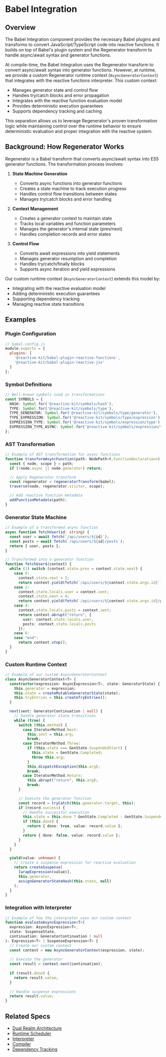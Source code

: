 # Babel Integration

## Overview
The Babel Integration component provides the necessary Babel plugins and transforms to convert JavaScript/TypeScript code into reactive functions. It builds on top of Babel's plugin system and the Regenerator transform to handle async/await syntax and generator functions.

At compile-time, the Babel Integration uses the Regenerator transform to convert async/await syntax into generator functions. However, at runtime, we provide a custom Regenerator runtime context (`AsyncGeneratorContext`) that integrates with the reactive functions interpreter. This custom context:

- Manages generator state and control flow
- Handles try/catch blocks and error propagation
- Integrates with the reactive function evaluation model
- Provides deterministic execution guarantees
- Supports dependency tracking and caching

This separation allows us to leverage Regenerator's proven transformation logic while maintaining control over the runtime behavior to ensure deterministic evaluation and proper integration with the reactive system.

## Background: How Regenerator Works

Regenerator is a Babel transform that converts async/await syntax into ES5 generator functions. The transformation process involves:

1. **State Machine Generation**
   - Converts async functions into generator functions
   - Creates a state machine to track execution progress
   - Handles control flow transitions between states
   - Manages try/catch blocks and error handling

2. **Context Management**
   - Creates a generator context to maintain state
   - Tracks local variables and function parameters
   - Manages the generator's internal state (prev/next)
   - Handles completion records and error states

3. **Control Flow**
   - Converts await expressions into yield statements
   - Manages generator resumption and completion
   - Handles try/catch/finally blocks
   - Supports async iteration and yield expressions

Our custom runtime context (`AsyncGeneratorContext`) extends this model by:
- Integrating with the reactive evaluation model
- Adding deterministic execution guarantees
- Supporting dependency tracking
- Managing reactive state transitions

## Examples

### Plugin Configuration
```javascript
// babel.config.js
module.exports = {
  plugins: [
    '@reactive-kit/babel-plugin-reactive-functions',
    '@reactive-kit/babel-plugin-reactive-jsx'
  ]
};
```

### Symbol Definitions
```typescript
// Well-known symbols used in transformations
const SYMBOLS = {
  HASH: Symbol.for('@reactive-kit/symbols/hash'),
  TYPE: Symbol.for('@reactive-kit/symbols/type'),
  TYPE_GENERATOR: Symbol.for('@reactive-kit/symbols/type/generator'),
  TYPE_EXPRESSION: Symbol.for('@reactive-kit/symbols/type/expression'),
  EXPRESSION_TYPE: Symbol.for('@reactive-kit/symbols/expression/type'),
  EXPRESSION_TYPE_ASYNC: Symbol.for('@reactive-kit/symbols/expression/type/async')
};
```

### AST Transformation
```typescript
// Example of AST transformation for async functions
function transformAsyncFunction(path: NodePath<t.FunctionDeclaration>) {
  const { node, scope } = path;
  if (!node.async || node.generator) return;

  // Apply Regenerator transform
  const regenerator = regeneratorTransform(babel);
  traverse(node, regenerator.visitor, scope);

  // Add reactive function metadata
  addFunctionMetadata(path);
}
```

### Generator State Machine
```typescript
// Example of a transformed async function
async function fetchUser(id: string) {
  const user = await fetch(`/api/users/${id}`);
  const posts = await fetch(`/api/users/${id}/posts`);
  return { user, posts };
}

// Transformed into a generator function
function fetchUser$(context) {
  while (1) switch (context.state.prev = context.state.next) {
    case 0:
      context.state.next = 2;
      return context.yield(fetch(`/api/users/${context.state.args.id}`));
    case 2:
      context.state.locals.user = context.sent;
      context.state.next = 4;
      return context.yield(fetch(`/api/users/${context.state.args.id}/posts`));
    case 4:
      context.state.locals.posts = context.sent;
      return context.abrupt("return", {
        user: context.state.locals.user,
        posts: context.state.locals.posts
      });
    case 6:
    case "end":
      return context.stop();
  }
}
```

### Custom Runtime Context
```typescript
// Example of our custom AsyncGeneratorContext
class AsyncGeneratorContext<T> {
  constructor(expression: AsyncExpression<T>, state: GeneratorState) {
    this.generator = expression;
    this.state = createMutableGeneratorState(state);
    this.tryEntries = this.createTryEntries();
  }

  next(sent: GeneratorContinuation | null) {
    // Handle generator state transitions
    while (true) {
      switch (this.method) {
        case IteratorMethod.Next:
          this.sent = this.arg;
          break;
        case IteratorMethod.Throw:
          if (this.state === GenState.SuspendedStart) {
            this.state = GenState.Completed;
            throw this.arg;
          }
          this.dispatchException(this.arg);
          break;
        case IteratorMethod.Return:
          this.abrupt("return", this.arg);
          break;
      }

      // Execute the generator function
      const record = tryCatch(this.generator.target, this);
      if (record.success) {
        // Handle successful execution
        this.state = this.done ? GenState.Completed : GenState.SuspendedYield;
        if (this.done) {
          return { done: true, value: record.value };
        }
        return { done: false, value: record.value };
      }
    }
  }

  yield(value: unknown) {
    // Create a suspense expression for reactive evaluation
    return createSuspense(
      [wrapExpression(value)],
      this.generator,
      assignGeneratorStateHash(this.state, null)
    );
  }
}
```

### Integration with Interpreter
```typescript
// Example of how the interpreter uses our custom context
function evaluateAsyncExpression<T>(
  expression: AsyncExpression<T>,
  state: SuspenseState,
  continuation: GeneratorContinuation | null
): Expression<T> | SuspenseExpression<T> {
  // Create our custom context
  const context = new AsyncGeneratorContext(expression, state);
  
  // Execute the generator
  const result = context.next(continuation);
  
  if (result.done) {
    return result.value;
  }
  
  // Handle suspense expressions
  return result.value;
}
```

## Related Specs
- [Dual Realm Architecture](./dual-realm-architecture.spec.md)
- [Runtime Scheduler](./runtime-scheduler.spec.md)
- [Interpreter](./interpreter.spec.md)
- [Compiler](./compiler.spec.md)
- [Dependency Tracking](./dependency-tracking.spec.md) 
